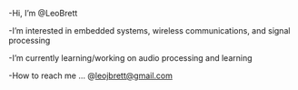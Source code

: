 -Hi, I’m @LeoBrett

-I’m interested in embedded systems, wireless communications, and signal processing

-I’m currently learning/working on audio processing and learning

-How to reach me ... @leojbrett@gmail.com

<!---
LeoBrett/LeoBrett is a ✨ special ✨ repository because its `README.md` (this file) appears on your GitHub profile.
You can click the Preview link to take a look at your changes.
--->
